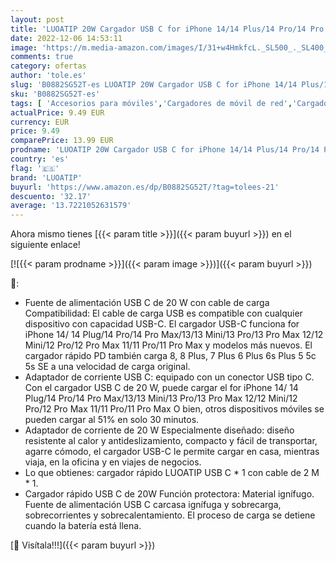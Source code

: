 ```yaml
---
layout: post
title: 'LUOATIP 20W Cargador USB C for iPhone 14/14 Plus/14 Pro/14 Pro Max/13 Pro Max/13 Mini/12 Pro Max/11 Pro MAX  Corriente Carga Rapida PD 3.0 Movil Enchufe USBC Pared Adaptador y Tipo C 2M Cable'
date: 2022-12-06 14:53:11
image: 'https://m.media-amazon.com/images/I/31+w4HmkfcL._SL500_._SL400_.jpg'
comments: true
category: ofertas
author: 'tole.es'
slug: 'B0882SG52T-es LUOATIP 20W Cargador USB C for iPhone 14/14 Plus/14 Pro/14...'
sku: 'B0882SG52T-es'
tags: [ 'Accesorios para móviles','Cargadores de móvil de red','Cargadores para móviles','Comunicación móvil y accesorios','Electrónica','iphone','luoatip','🇪🇸', ]
actualPrice: 9.49 EUR
currency: EUR
price: 9.49
comparePrice: 13.99 EUR
prodname: 'LUOATIP 20W Cargador USB C for iPhone 14/14 Plus/14 Pro/14 Pro Max/13 Pro Max/13 Mini/12 Pro Max/11 Pro MAX  Corriente Carga Rapida PD 3.0 Movil Enchufe USBC Pared Adaptador y Tipo C 2M Cable'
country: 'es'
flag: '🇪🇸'
brand: 'LUOATIP'
buyurl: 'https://www.amazon.es/dp/B0882SG52T/?tag=tolees-21'
descuento: '32.17'
average: '13.7221052631579'
---
```


Ahora mismo tienes [{{< param title >}}]({{< param buyurl >}}) en el siguiente enlace!

[![{{< param prodname >}}]({{< param image >}})]({{< param buyurl >}})

🔎:

- Fuente de alimentación USB C de 20 W con cable de carga Compatibilidad: El cable de carga USB es compatible con cualquier dispositivo con capacidad USB-C. El cargador USB-C funciona for iPhone 14/ 14 Plug/14 Pro/14 Pro Max/13/13 Mini/13 Pro/13 Pro Max 12/12 Mini/12 Pro/12 Pro Max 11/11 Pro/11 Pro Max y modelos más nuevos. El cargador rápido PD también carga 8, 8 Plus, 7 Plus 6 Plus 6s Plus 5 5c 5s SE a una velocidad de carga original.
- Adaptador de corriente USB C: equipado con un conector USB tipo C. Con el cargador USB C de 20 W, puede cargar el for iPhone 14/ 14 Plug/14 Pro/14 Pro Max/13/13 Mini/13 Pro/13 Pro Max 12/12 Mini/12 Pro/12 Pro Max 11/11 Pro/11 Pro Max O bien, otros dispositivos móviles se pueden cargar al 51% en solo 30 minutos.
- Adaptador de corriente de 20 W Especialmente diseñado: diseño resistente al calor y antideslizamiento, compacto y fácil de transportar, agarre cómodo, el cargador USB-C le permite cargar en casa, mientras viaja, en la oficina y en viajes de negocios.
- Lo que obtienes: cargador rápido LUOATIP USB C * 1 con cable de 2 M * 1.
- Cargador rápido USB C de 20W Función protectora: Material ignífugo. Fuente de alimentación USB C carcasa ignífuga y sobrecarga, sobrecorrientes y sobrecalentamiento. El proceso de carga se detiene cuando la batería está llena.

[🛒 Visítala!!!]({{< param buyurl >}})
